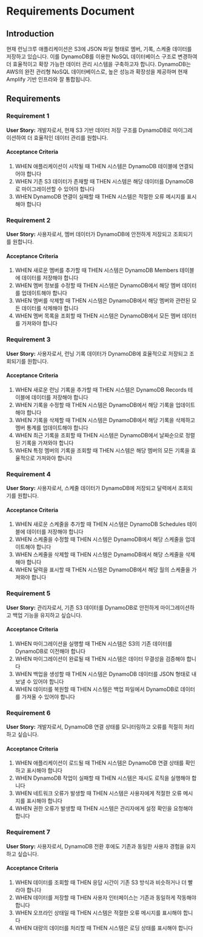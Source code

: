 # Requirements Document

## Introduction

현재 런닝크루 애플리케이션은 S3에 JSON 파일 형태로 멤버, 기록, 스케줄 데이터를 저장하고 있습니다. 이를 DynamoDB를 이용한 NoSQL 데이터베이스 구조로 변경하여 더 효율적이고 확장 가능한 데이터 관리 시스템을 구축하고자 합니다. DynamoDB는 AWS의 완전 관리형 NoSQL 데이터베이스로, 높은 성능과 확장성을 제공하며 현재 Amplify 기반 인프라와 잘 통합됩니다.

## Requirements

### Requirement 1

**User Story:** 개발자로서, 현재 S3 기반 데이터 저장 구조를 DynamoDB로 마이그레이션하여 더 효율적인 데이터 관리를 원합니다.

#### Acceptance Criteria

1. WHEN 애플리케이션이 시작될 때 THEN 시스템은 DynamoDB 테이블에 연결되어야 합니다
2. WHEN 기존 S3 데이터가 존재할 때 THEN 시스템은 해당 데이터를 DynamoDB로 마이그레이션할 수 있어야 합니다
3. WHEN DynamoDB 연결이 실패할 때 THEN 시스템은 적절한 오류 메시지를 표시해야 합니다

### Requirement 2

**User Story:** 사용자로서, 멤버 데이터가 DynamoDB에 안전하게 저장되고 조회되기를 원합니다.

#### Acceptance Criteria

1. WHEN 새로운 멤버를 추가할 때 THEN 시스템은 DynamoDB Members 테이블에 데이터를 저장해야 합니다
2. WHEN 멤버 정보를 수정할 때 THEN 시스템은 DynamoDB에서 해당 멤버 데이터를 업데이트해야 합니다
3. WHEN 멤버를 삭제할 때 THEN 시스템은 DynamoDB에서 해당 멤버와 관련된 모든 데이터를 삭제해야 합니다
4. WHEN 멤버 목록을 조회할 때 THEN 시스템은 DynamoDB에서 모든 멤버 데이터를 가져와야 합니다

### Requirement 3

**User Story:** 사용자로서, 런닝 기록 데이터가 DynamoDB에 효율적으로 저장되고 조회되기를 원합니다.

#### Acceptance Criteria

1. WHEN 새로운 런닝 기록을 추가할 때 THEN 시스템은 DynamoDB Records 테이블에 데이터를 저장해야 합니다
2. WHEN 기록을 수정할 때 THEN 시스템은 DynamoDB에서 해당 기록을 업데이트해야 합니다
3. WHEN 기록을 삭제할 때 THEN 시스템은 DynamoDB에서 해당 기록을 삭제하고 멤버 통계를 업데이트해야 합니다
4. WHEN 최근 기록을 조회할 때 THEN 시스템은 DynamoDB에서 날짜순으로 정렬된 기록을 가져와야 합니다
5. WHEN 특정 멤버의 기록을 조회할 때 THEN 시스템은 해당 멤버의 모든 기록을 효율적으로 가져와야 합니다

### Requirement 4

**User Story:** 사용자로서, 스케줄 데이터가 DynamoDB에 저장되고 달력에서 조회되기를 원합니다.

#### Acceptance Criteria

1. WHEN 새로운 스케줄을 추가할 때 THEN 시스템은 DynamoDB Schedules 테이블에 데이터를 저장해야 합니다
2. WHEN 스케줄을 수정할 때 THEN 시스템은 DynamoDB에서 해당 스케줄을 업데이트해야 합니다
3. WHEN 스케줄을 삭제할 때 THEN 시스템은 DynamoDB에서 해당 스케줄을 삭제해야 합니다
4. WHEN 달력을 표시할 때 THEN 시스템은 DynamoDB에서 해당 월의 스케줄을 가져와야 합니다

### Requirement 5

**User Story:** 관리자로서, 기존 S3 데이터를 DynamoDB로 안전하게 마이그레이션하고 백업 기능을 유지하고 싶습니다.

#### Acceptance Criteria

1. WHEN 마이그레이션을 실행할 때 THEN 시스템은 S3의 기존 데이터를 DynamoDB로 이전해야 합니다
2. WHEN 마이그레이션이 완료될 때 THEN 시스템은 데이터 무결성을 검증해야 합니다
3. WHEN 백업을 생성할 때 THEN 시스템은 DynamoDB 데이터를 JSON 형태로 내보낼 수 있어야 합니다
4. WHEN 데이터를 복원할 때 THEN 시스템은 백업 파일에서 DynamoDB로 데이터를 가져올 수 있어야 합니다

### Requirement 6

**User Story:** 개발자로서, DynamoDB 연결 상태를 모니터링하고 오류를 적절히 처리하고 싶습니다.

#### Acceptance Criteria

1. WHEN 애플리케이션이 로드될 때 THEN 시스템은 DynamoDB 연결 상태를 확인하고 표시해야 합니다
2. WHEN DynamoDB 작업이 실패할 때 THEN 시스템은 재시도 로직을 실행해야 합니다
3. WHEN 네트워크 오류가 발생할 때 THEN 시스템은 사용자에게 적절한 오류 메시지를 표시해야 합니다
4. WHEN 권한 오류가 발생할 때 THEN 시스템은 관리자에게 설정 확인을 요청해야 합니다

### Requirement 7

**User Story:** 사용자로서, DynamoDB 전환 후에도 기존과 동일한 사용자 경험을 유지하고 싶습니다.

#### Acceptance Criteria

1. WHEN 데이터를 조회할 때 THEN 응답 시간이 기존 S3 방식과 비슷하거나 더 빨라야 합니다
2. WHEN 데이터를 저장할 때 THEN 사용자 인터페이스는 기존과 동일하게 작동해야 합니다
3. WHEN 오프라인 상태일 때 THEN 시스템은 적절한 오류 메시지를 표시해야 합니다
4. WHEN 대량의 데이터를 처리할 때 THEN 시스템은 로딩 상태를 표시해야 합니다